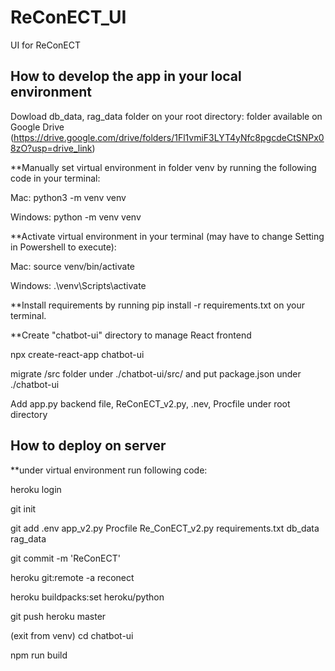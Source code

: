# ReConECT_UI
UI for ReConECT

## How to develop the app in your local environment

Dowload db_data, rag_data folder on your root directory: folder available on Google Drive (https://drive.google.com/drive/folders/1Fl1vmiF3LYT4yNfc8pgcdeCtSNPx08zO?usp=drive_link)


**Manually set virtual environment in folder venv by running the following code in your terminal:

Mac: python3 -m venv venv

Windows: python -m venv venv

**Activate virtual environment in your terminal (may have to change Setting in Powershell to execute):

Mac: source venv/bin/activate

Windows: .\venv\Scripts\activate

**Install requirements by running pip install -r requirements.txt on your terminal.


**Create "chatbot-ui" directory to manage React frontend

npx create-react-app chatbot-ui


migrate /src folder under ./chatbot-ui/src/ and put package.json under ./chatbot-ui

Add app.py backend file, ReConECT_v2.py, .nev, Procfile under root directory

## How to deploy on server

**under virtual environment run following code:


heroku login

git init

git add .env app_v2.py Procfile Re_ConECT_v2.py requirements.txt db_data rag_data

git commit -m 'ReConECT'

heroku git:remote -a reconect

heroku buildpacks:set heroku/python

git push heroku master

(exit from venv) cd chatbot-ui

npm run build


